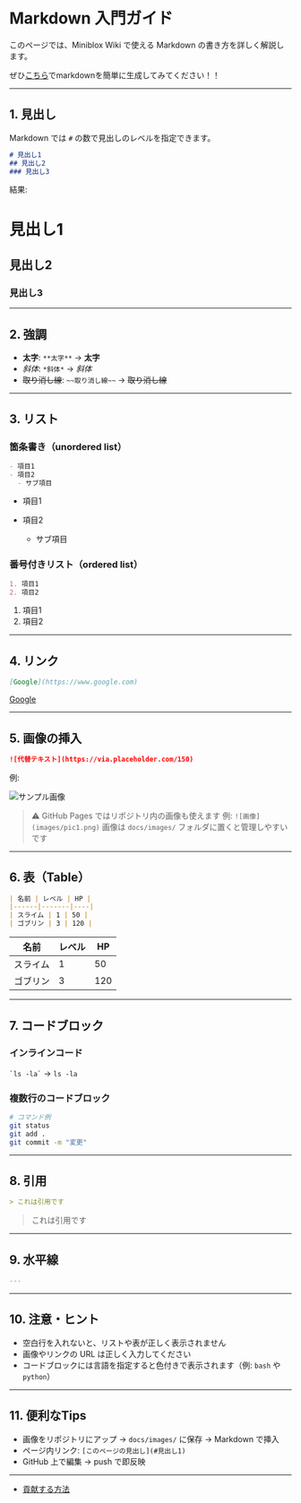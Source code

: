 # Markdown 入門ガイド

このページでは、Miniblox Wiki で使える Markdown の書き方を詳しく解説します。


ぜひ[こちら](https://hayato040404.github.io/markdown)でmarkdownを簡単に生成してみてください！！

---

## 1. 見出し

Markdown では `#` の数で見出しのレベルを指定できます。

```markdown
# 見出し1
## 見出し2
### 見出し3
````

結果:

# 見出し1

## 見出し2

### 見出し3

---

## 2. 強調

* **太字**: `**太字**` → **太字**
* *斜体*: `*斜体*` → *斜体*
* ~~取り消し線~~: `~~取り消し線~~` → ~~取り消し線~~

---

## 3. リスト

### 箇条書き（unordered list）

```markdown
- 項目1
- 項目2
  - サブ項目
```

* 項目1
* 項目2

  * サブ項目

### 番号付きリスト（ordered list）

```markdown
1. 項目1
2. 項目2
```

1. 項目1
2. 項目2

---

## 4. リンク

```markdown
[Google](https://www.google.com)
```

[Google](https://www.google.com)

---

## 5. 画像の挿入

```markdown
![代替テキスト](https://via.placeholder.com/150)
```

例:

![サンプル画像](https://via.placeholder.com/150)

> ⚠️ GitHub Pages ではリポジトリ内の画像も使えます
> 例: `![画像](images/pic1.png)`
> 画像は `docs/images/` フォルダに置くと管理しやすいです

---

## 6. 表（Table）

```markdown
| 名前 | レベル | HP |
|------|-------|----|
| スライム | 1 | 50 |
| ゴブリン | 3 | 120 |
```

| 名前   | レベル | HP  |
| ---- | --- | --- |
| スライム | 1   | 50  |
| ゴブリン | 3   | 120 |

---

## 7. コードブロック

### インラインコード

`` `ls -la` `` → `ls -la`

### 複数行のコードブロック

```bash
# コマンド例
git status
git add .
git commit -m "変更"
```

---

## 8. 引用

```markdown
> これは引用です
```

> これは引用です

---

## 9. 水平線

```markdown
---
```

---

## 10. 注意・ヒント

* 空白行を入れないと、リストや表が正しく表示されません
* 画像やリンクの URL は正しく入力してください
* コードブロックには言語を指定すると色付きで表示されます（例: `bash` や `python`）

---

## 11. 便利なTips

* 画像をリポジトリにアップ → `docs/images/` に保存 → Markdown で挿入
* ページ内リンク: `[このページの見出し](#見出し1)`
* GitHub 上で編集 → push で即反映

---


* [貢献する方法](contribute.md)

